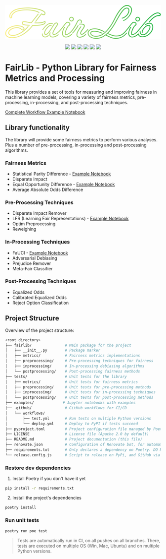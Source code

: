 <p align="center"><img src="assets/logo.svg"></p>
<p align="center">
    <img src="https://img.shields.io/badge/fairness-8A2BE2">
    <a href="https://www.python.org/"><img src="https://img.shields.io/badge/python-3670A0?style=flate&logo=python&logoColor=ffdd54"></a>   
    <a href="https://pytorch.org/"><img src="https://img.shields.io/badge/PyTorch-EE4C2C?style=flate&logo=pytorch&logoColor=white"></a>
    <a href="https://pandas.pydata.org/"><img src="https://img.shields.io/badge/-Pandas-150458?&logo=pandas"></a>
    <a href="https://jupyter.org/"><img src="https://img.shields.io/badge/Jupyter%20Notebook-F37626?style=flate&logo=jupyter&logoColor=white"></a>
    <a href="https://conventionalcommits.org"><img src="https://img.shields.io/badge/Conventional%20Commits-1.0.0-%23FE5196?logo=conventionalcommits"></a>
</p>


# FairLib - Python Library for Fairness Metrics and Processing

This library provides a set of tools for measuring and improving fairness in machine learning models, covering a variety of fairness metrics, pre-processing, in-processing, and post-processing techniques.

[Complete Workflow Example Notebook](examples/demo_core_lib.ipynb)

## Library functionality
The library will provide some fairness metrics to perform various analyses. Plus a number of pre-processing, in-processing and post-processing algorithms.

### Fairness Metrics
- Statistical Parity Difference - [Example Notebook](examples/demo_statistical_parity_difference.ipynb)
- Disparate Impact
- Equal Opportunity Difference - [Example Notebook](examples/demo_equality_of_opportunity.ipynb)
- Average Absolute Odds Difference

### Pre-Processing Techniques
- Disparate Impact Remover
- LFR (Learning Fair Representations) - [Example Notebook](examples/demo_lfr.ipynb)
- Optim Preprocessing
- Reweighing

### In-Processing Techniques
- FaUCI - [Example Notebook](examples/demo_fauci.ipynb)
- Adversarial Debiasing
- Prejudice Remover
- Meta-Fair Classifier

### Post-Processing Techniques
- Equalized Odds
- Calibrated Equalized Odds
- Reject Option Classification

## Project Structure

Overview of the project structure:

```bash
<root directory>
├── fairlib/               # Main package for the project
│   ├── __init__.py        # Package marker
│   ├── metrics/           # Fairness metrics implementations
│   ├── preprocessing/     # Pre-processing techniques for fairness
│   ├── inprocessing/      # In-processing debiasing algorithms
│   └── postprocessing/    # Post-processing fairness methods
├── tests/                 # Unit tests for the library
│   ├── metrics/           # Unit tests for fairness metrics
│   ├── preprocessing/     # Unit tests for pre-processing methods
│   ├── inprocessing/      # Unit tests for in-processing techniques
│   └── postprocessing/    # Unit tests for post-processing methods
├── examples/             # Jupyter notebooks with examples
├── .github/               # GitHub workflows for CI/CD
│   └── workflows/
│       ├── test.yml       # Run tests on multiple Python versions
│       └── deploy.yml     # Deploy to PyPI if tests succeed
├── pyproject.toml         # Project configuration file managed by Poetry
├── LICENSE                # License file (Apache 2.0 by default)
├── README.md              # Project documentation (this file)
├── renovate.json          # Configuration of Renovate bot, for automatic dependency updates
├── requirements.txt       # Only declares a dependency on Poetry. DO NOT EDIT THIS FILE
└── release.config.js      # Script to release on PyPi, and GitHub via semantic-release
```

### Restore dev dependencies

1. Install Poetry if you don't have it yet
```bash
pip install -r requirements.txt
```

2. Install the project's dependencies
```bash
poetry install
```

### Run unit tests
```bash
poetry run poe test
```

> Tests are automatically run in CI, on all pushes on all branches.
> There, tests are executed on multiple OS (Win, Mac, Ubuntu) and on multiple Python versions.
